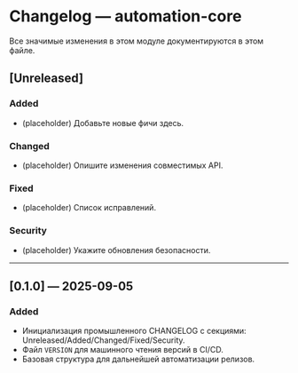 # Changelog — automation-core

Все значимые изменения в этом модуле документируются в этом файле.

## [Unreleased]
### Added
- (placeholder) Добавьте новые фичи здесь.

### Changed
- (placeholder) Опишите изменения совместимых API.

### Fixed
- (placeholder) Список исправлений.

### Security
- (placeholder) Укажите обновления безопасности.

---

## [0.1.0] — 2025-09-05
### Added
- Инициализация промышленного CHANGELOG с секциями: Unreleased/Added/Changed/Fixed/Security.
- Файл `VERSION` для машинного чтения версий в CI/CD.
- Базовая структура для дальнейшей автоматизации релизов.

